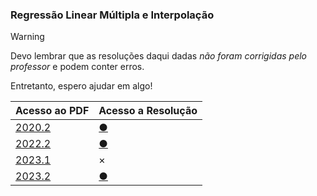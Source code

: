 ### Regressão Linear Múltipla e Interpolação

> [!WARNING]
> Devo lembrar que as resoluções daqui dadas _não foram corrigidas pelo professor_ e podem conter erros.

Entretanto, espero ajudar em algo!

| Acesso ao PDF                                                                                   | Acesso a Resolução                                     |
| ----------------------------------------------------------------------------------------------- | ------------------------------------------------------ |
| [2020.2](https://drive.google.com/file/d/1WFf2CRIvtt-Cgr3lL5KQMeXkMP_ZYHN-/view?usp=drive_link) | [●](https://github.com/maisagarcx/CN/blob/main/Resolu%C3%A7%C3%B5es/1.2/prova-20202-12.m)|
| [2022.2](https://drive.google.com/file/d/1asx3EeSb_dKEDp3UQPMIT5W7j-cBEfQq/view?usp=drive_link) | [●](https://github.com/maisagarcx/CN/blob/main/Resolu%C3%A7%C3%B5es/1.2/prova-20222-12.m)|
| [2023.1](https://drive.google.com/file/d/1lK7sI8YR0JFMyXbf1oLEonQFqPW_RBNF/view?usp=drive_link) | ×                                                                                        |
| [2023.2](https://drive.google.com/file/d/1h932Yl7HyhrKwyY2liqaxoVqzx3TvwwS/view?usp=drive_link) | [●](https://github.com/maisagarcx/CN/blob/main/Resolu%C3%A7%C3%B5es/1.2/prova-20232-12.m)|
